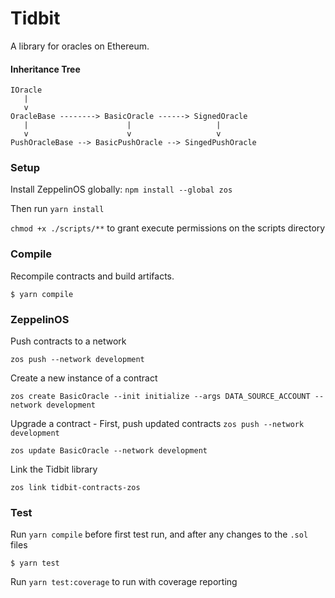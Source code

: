 # Tidbit

A library for oracles on Ethereum.

#### Inheritance Tree

```
IOracle
   |
   v
OracleBase --------> BasicOracle ------> SignedOracle
   |                      |                   |
   v                      v                   v
PushOracleBase --> BasicPushOracle --> SingedPushOracle
```

### Setup

Install ZeppelinOS globally: `npm install --global zos`

Then run `yarn install`

`chmod +x ./scripts/**` to grant execute permissions on the scripts directory

### Compile

Recompile contracts and build artifacts.

```
$ yarn compile
```

### ZeppelinOS

Push contracts to a network
```
zos push --network development
```

Create a new instance of a contract
```
zos create BasicOracle --init initialize --args DATA_SOURCE_ACCOUNT --network development
```

Upgrade a contract - First, push updated contracts `zos push --network development`

```
zos update BasicOracle --network development
```

Link the Tidbit library
```
zos link tidbit-contracts-zos
```

### Test

Run `yarn compile` before first test run, and after any changes to the `.sol` files

```
$ yarn test
```

Run `yarn test:coverage` to run with coverage reporting
